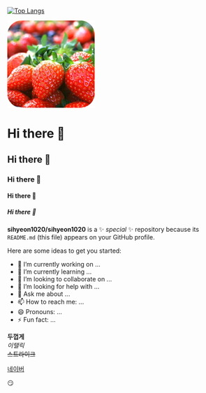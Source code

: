 [![Top Langs](https://github-readme-stats.vercel.app/api/top-langs/?username=sihyeon1020)](https://github.com/sihyeon1020/github-readme-stats)


<img src='images/04.png' width=200 height=200></img>

# Hi there 👋
## Hi there 👋
### Hi there 👋
#### Hi there 👋
##### Hi there 👋


**sihyeon1020/sihyeon1020** is a ✨ _special_ ✨ repository because its `README.md` (this file) appears on your GitHub profile.

Here are some ideas to get you started:

- 🔭 I’m currently working on ...
- 🌱 I’m currently learning ...
- 👯 I’m looking to collaborate on ...
- 🤔 I’m looking for help with ...
- 💬 Ask me about ...
- 📫 How to reach me: ...
- 😄 Pronouns: ...
- ⚡ Fun fact: ...



**두껍게** <br>
*이탤릭* <br>
~~스트라이크~~ <br>

[네이버](http://www.naver.com)


😏
